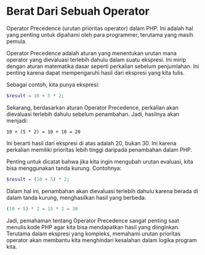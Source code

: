 # Berat Dari Sebuah Operator

Operator Precedence (urutan prioritas operator) dalam PHP. Ini adalah hal yang penting untuk dipahami oleh para programmer, terutama yang masih pemula.

Operator Precedence adalah aturan yang menentukan urutan mana operator yang dievaluasi terlebih dahulu dalam suatu ekspresi. Ini mirip dengan aturan matematika dasar seperti perkalian sebelum penjumlahan. Ini penting karena dapat mempengaruhi hasil dari ekspresi yang kita tulis.

Sebagai contoh, kita punya ekspresi:

```php
$result = 10 + 5 * 2;
```

Sekarang, berdasarkan aturan Operator Precedence, perkalian akan dievaluasi terlebih dahulu sebelum penambahan. Jadi, hasilnya akan menjadi:

```
10 + (5 * 2) = 10 + 10 = 20
```

Ini berarti hasil dari ekspresi di atas adalah 20, bukan 30. Ini karena perkalian memiliki prioritas lebih tinggi daripada penambahan dalam PHP.

Penting untuk dicatat bahwa jika kita ingin mengubah urutan evaluasi, kita bisa menggunakan tanda kurung. Contohnya:

```php
$result = (10 + 5) * 2;
```

Dalam hal ini, penambahan akan dievaluasi terlebih dahulu karena berada di dalam tanda kurung, menghasilkan hasil yang berbeda:

```php
(10 + 5) * 2 = 15 * 2 = 30
```

Jadi, pemahaman tentang Operator Precedence sangat penting saat menulis kode PHP agar kita bisa mendapatkan hasil yang diinginkan. Terutama dalam ekspresi yang kompleks, memahami urutan prioritas operator akan membantu kita menghindari kesalahan dalam logika program kita.
